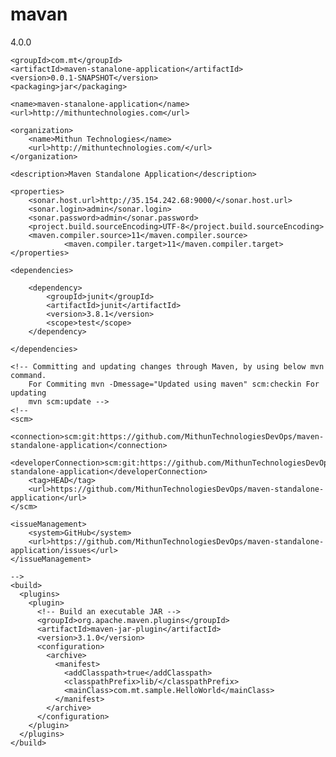 # mavan
<project xmlns="http://maven.apache.org/POM/4.0.0" xmlns:xsi="http://www.w3.org/2001/XMLSchema-instance"
	xsi:schemaLocation="http://maven.apache.org/POM/4.0.0 http://maven.apache.org/xsd/maven-4.0.0.xsd">
	<modelVersion>4.0.0</modelVersion>

	<groupId>com.mt</groupId>
	<artifactId>maven-stanalone-application</artifactId>
	<version>0.0.1-SNAPSHOT</version>
	<packaging>jar</packaging>

	<name>maven-stanalone-application</name>
	<url>http://mithuntechnologies.com</url>

	<organization>
		<name>Mithun Technologies</name>
		<url>http://mithuntechnologies.com/</url>
	</organization>
	
	<description>Maven Standalone Application</description>

	<properties>
		<sonar.host.url>http://35.154.242.68:9000/</sonar.host.url>
		<sonar.login>admin</sonar.login>
		<sonar.password>admin</sonar.password>
		<project.build.sourceEncoding>UTF-8</project.build.sourceEncoding>
		<maven.compiler.source>11</maven.compiler.source>
                <maven.compiler.target>11</maven.compiler.target>
	</properties>

	<dependencies>

		<dependency>
			<groupId>junit</groupId>
			<artifactId>junit</artifactId>
			<version>3.8.1</version>
			<scope>test</scope>
		</dependency>

	</dependencies>

	<!-- Committing and updating changes through Maven, by using below mvn command. 
		For Commiting mvn -Dmessage="Updated using maven" scm:checkin For updating 
		mvn scm:update -->
	<!--
	<scm>
		<connection>scm:git:https://github.com/MithunTechnologiesDevOps/maven-standalone-application</connection>
		<developerConnection>scm:git:https://github.com/MithunTechnologiesDevOps/maven-standalone-application</developerConnection>
		<tag>HEAD</tag>
		<url>https://github.com/MithunTechnologiesDevOps/maven-standalone-application</url>
	</scm>

	<issueManagement>
		<system>GitHub</system>
		<url>https://github.com/MithunTechnologiesDevOps/maven-standalone-application/issues</url>
	</issueManagement>

	-->
	<build>
	  <plugins>
	    <plugin>
	      <!-- Build an executable JAR -->
	      <groupId>org.apache.maven.plugins</groupId>
	      <artifactId>maven-jar-plugin</artifactId>
	      <version>3.1.0</version>
	      <configuration>
	        <archive>
	          <manifest>
	            <addClasspath>true</addClasspath>
	            <classpathPrefix>lib/</classpathPrefix>
	            <mainClass>com.mt.sample.HelloWorld</mainClass>
	          </manifest>
	        </archive>
	      </configuration>
	    </plugin>
	  </plugins>
	</build>
	
</project>
